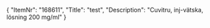 {
  "ItemNr": "168611",
  "Title": "test",
  "Description": "Cuvitru, inj-vätska, lösning 200 mg/ml"
}